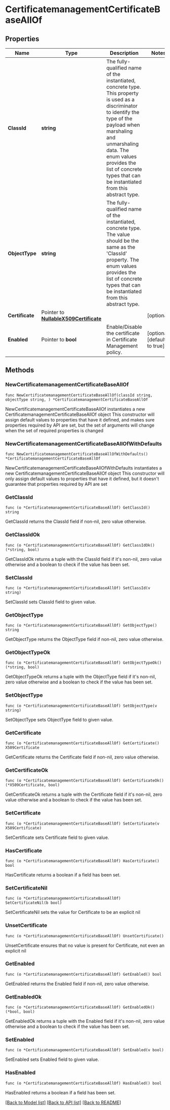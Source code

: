 # CertificatemanagementCertificateBaseAllOf

## Properties

Name | Type | Description | Notes
------------ | ------------- | ------------- | -------------
**ClassId** | **string** | The fully-qualified name of the instantiated, concrete type. This property is used as a discriminator to identify the type of the payload when marshaling and unmarshaling data. The enum values provides the list of concrete types that can be instantiated from this abstract type. | 
**ObjectType** | **string** | The fully-qualified name of the instantiated, concrete type. The value should be the same as the &#39;ClassId&#39; property. The enum values provides the list of concrete types that can be instantiated from this abstract type. | 
**Certificate** | Pointer to [**NullableX509Certificate**](X509Certificate.md) |  | [optional] 
**Enabled** | Pointer to **bool** | Enable/Disable the certificate in Certificate Management policy. | [optional] [default to true]

## Methods

### NewCertificatemanagementCertificateBaseAllOf

`func NewCertificatemanagementCertificateBaseAllOf(classId string, objectType string, ) *CertificatemanagementCertificateBaseAllOf`

NewCertificatemanagementCertificateBaseAllOf instantiates a new CertificatemanagementCertificateBaseAllOf object
This constructor will assign default values to properties that have it defined,
and makes sure properties required by API are set, but the set of arguments
will change when the set of required properties is changed

### NewCertificatemanagementCertificateBaseAllOfWithDefaults

`func NewCertificatemanagementCertificateBaseAllOfWithDefaults() *CertificatemanagementCertificateBaseAllOf`

NewCertificatemanagementCertificateBaseAllOfWithDefaults instantiates a new CertificatemanagementCertificateBaseAllOf object
This constructor will only assign default values to properties that have it defined,
but it doesn't guarantee that properties required by API are set

### GetClassId

`func (o *CertificatemanagementCertificateBaseAllOf) GetClassId() string`

GetClassId returns the ClassId field if non-nil, zero value otherwise.

### GetClassIdOk

`func (o *CertificatemanagementCertificateBaseAllOf) GetClassIdOk() (*string, bool)`

GetClassIdOk returns a tuple with the ClassId field if it's non-nil, zero value otherwise
and a boolean to check if the value has been set.

### SetClassId

`func (o *CertificatemanagementCertificateBaseAllOf) SetClassId(v string)`

SetClassId sets ClassId field to given value.


### GetObjectType

`func (o *CertificatemanagementCertificateBaseAllOf) GetObjectType() string`

GetObjectType returns the ObjectType field if non-nil, zero value otherwise.

### GetObjectTypeOk

`func (o *CertificatemanagementCertificateBaseAllOf) GetObjectTypeOk() (*string, bool)`

GetObjectTypeOk returns a tuple with the ObjectType field if it's non-nil, zero value otherwise
and a boolean to check if the value has been set.

### SetObjectType

`func (o *CertificatemanagementCertificateBaseAllOf) SetObjectType(v string)`

SetObjectType sets ObjectType field to given value.


### GetCertificate

`func (o *CertificatemanagementCertificateBaseAllOf) GetCertificate() X509Certificate`

GetCertificate returns the Certificate field if non-nil, zero value otherwise.

### GetCertificateOk

`func (o *CertificatemanagementCertificateBaseAllOf) GetCertificateOk() (*X509Certificate, bool)`

GetCertificateOk returns a tuple with the Certificate field if it's non-nil, zero value otherwise
and a boolean to check if the value has been set.

### SetCertificate

`func (o *CertificatemanagementCertificateBaseAllOf) SetCertificate(v X509Certificate)`

SetCertificate sets Certificate field to given value.

### HasCertificate

`func (o *CertificatemanagementCertificateBaseAllOf) HasCertificate() bool`

HasCertificate returns a boolean if a field has been set.

### SetCertificateNil

`func (o *CertificatemanagementCertificateBaseAllOf) SetCertificateNil(b bool)`

 SetCertificateNil sets the value for Certificate to be an explicit nil

### UnsetCertificate
`func (o *CertificatemanagementCertificateBaseAllOf) UnsetCertificate()`

UnsetCertificate ensures that no value is present for Certificate, not even an explicit nil
### GetEnabled

`func (o *CertificatemanagementCertificateBaseAllOf) GetEnabled() bool`

GetEnabled returns the Enabled field if non-nil, zero value otherwise.

### GetEnabledOk

`func (o *CertificatemanagementCertificateBaseAllOf) GetEnabledOk() (*bool, bool)`

GetEnabledOk returns a tuple with the Enabled field if it's non-nil, zero value otherwise
and a boolean to check if the value has been set.

### SetEnabled

`func (o *CertificatemanagementCertificateBaseAllOf) SetEnabled(v bool)`

SetEnabled sets Enabled field to given value.

### HasEnabled

`func (o *CertificatemanagementCertificateBaseAllOf) HasEnabled() bool`

HasEnabled returns a boolean if a field has been set.


[[Back to Model list]](../README.md#documentation-for-models) [[Back to API list]](../README.md#documentation-for-api-endpoints) [[Back to README]](../README.md)


